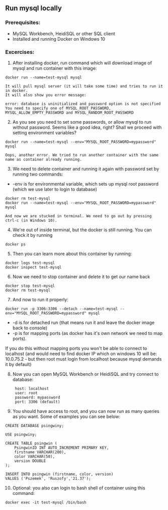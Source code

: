 ## Run mysql locally

### Prerequisites:
* MySQL Workbench, HeidiSQL or other SQL client 
* Installed and running Docker on Windows 10

### Excercises:

1. After installing docker, run command which will download image of mysql and run container with this image: 

```posh
docker run --name=test-mysql mysql
```

    It will pull mysql server (it will take some time) and tries to run it in docker. 
    It will also show you error message:
        
    error: database is uninitialized and password option is not specified
    You need to specify one of MYSQL_ROOT_PASSWORD, MYSQL_ALLOW_EMPTY_PASSWORD and MYSQL_RANDOM_ROOT_PASSWORD

2. As you see you need to set some passwords, or allow mysql to run without password. Seems like a good idea, right? Shall we proceed with setting environment variables?

```posh
docker run --name=test-mysql --env="MYSQL_ROOT_PASSWORD=mypassword" mysql
```

    Oops, another error. We tried to run another container with the same name as container already running.

3. We need to delete container and running it again with password set by running two commands:

- -env is for environmental variable, which sets up mysql root password (which we use later to login to database)

```posh
docker rm test-mysql
docker run --name=test-mysql --env="MYSQL_ROOT_PASSWORD=mypassword" mysql
```

    And now we are stucked in terminal. We need to go out by pressing ctrl-c (in Windows 10).

4. We're out of inside terminal, but the docker is still running. You can check it by running
```posh
docker ps
```

5. Then you can learn more about this container by running:
```posh
docker logs test-mysql
docker inspect test-mysql
```

6. Now we need to stop container and delete it to get our name back

```posh
docker stop test-mysql
docker rm test-mysql
```

7. And now to run it properly:
```posh
docker run -p 3306:3306 --detach --name=test-mysql --env="MYSQL_ROOT_PASSWORD=mypassword" mysql
```
- -d is for detached run (that means run it and leave the docker image back to console)
- -p is for mapping ports (as docker has it's own network we need to map ports). 

If you do this without mapping ports you won't be able to connect to localhost (and would need to find docker IP which on windows 10 will be: 10.0.75.2 - but then root must login from localhost because mysql demands it by default)


8. Now you can open MySQL Workbench or HeidiSQL and try connect to database:

        host: localhost
        user: root 
        password: mypassword 
        port: 3306 (default)

9. You should have access to root, and you can now run as many queries as you want. Some of examples you can see below:

```mysql
CREATE DATABASE psingwiny;

USE psingwiny;

CREATE TABLE psingwin (
    PsingwinID INT AUTO_INCREMENT PRIMARY KEY,
    firstname VARCHAR(200),
    color VARCHAR(50),
    version DOUBLE
);

INSERT INTO psingwin (firstname, color, version)
VALUES ('Pszemek', 'Ruszofy','21.37');
```

10. Optional: you also can login to bash shell of container using this command:

```posh
docker exec -it test-mysql /bin/bash
```